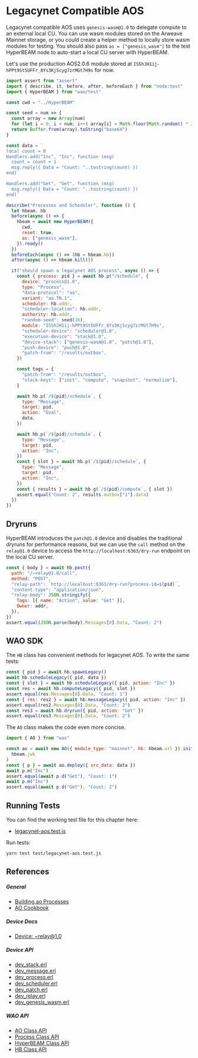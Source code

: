 # Legacynet Compatible AOS

Legacynet compatible AOS uses `genesis-wasm@1.0` to delegate compute to an external local CU. You can use wasm modules stored on the Arweave Mainnet storage, or you could create a helper method to locally store wasm modules for testing. You should also pass `as = ["genesis_wasm"]` to the test HyperBEAM node to auto-start a local CU server with HyperBEAM.

Let's use the production AOS2.0.6 module stored at `ISShJH1ij-hPPt9St5UFFr_8Ys3Kj5cyg7zrMGt7H9s` for now.

```js [/test/legacynet-aos.test.js]
import assert from "assert"
import { describe, it, before, after, beforeEach } from "node:test"
import { HyperBEAM } from "wao/test"

const cwd = "../HyperBEAM"

const seed = num => {
  const array = new Array(num)
  for (let i = 0; i < num; i++) array[i] = Math.floor(Math.random() * 256)
  return Buffer.from(array).toString("base64")
}

const data = `
local count = 0
Handlers.add("Inc", "Inc", function (msg)
  count = count + 1
  msg.reply({ Data = "Count: "..tostring(count) })
end)

Handlers.add("Get", "Get", function (msg)
  msg.reply({ Data = "Count: "..tostring(count) })
end)`

describe("Processes and Scheduler", function () {
  let hbeam, hb
  before(async () => {
    hbeam = await new HyperBEAM({
      cwd,
      reset: true,
      as: ["genesis_wasm"],
    }).ready()
  })
  beforeEach(async () => (hb = hbeam.hb))
  after(async () => hbeam.kill())

  it("should spawn a legacynet AOS process", async () => {
    const { process: pid } = await hb.p("/schedule", {
      device: "process@1.0",
      type: "Process",
      "data-protocol": "ao",
      variant: "ao.TN.1",
      scheduler: hb.addr,
      "scheduler-location": hb.addr,
      authority: hb.addr,
      "random-seed": seed(16),
      module: "ISShJH1ij-hPPt9St5UFFr_8Ys3Kj5cyg7zrMGt7H9s",
      "scheduler-device": "scheduler@1.0",
      "execution-device": "stack@1.0",
      "device-stack": ["genesis-wasm@1.0", "patch@1.0"],
      "push-device": "push@1.0",
      "patch-from": "/results/outbox",
    })

    const tags = {
      "patch-from": "/results/outbox",
      "stack-keys": ["init", "compute", "snapshot", "normalize"],
    }

    await hb.p(`/${pid}/schedule`, {
      type: "Message",
      target: pid,
      action: "Eval",
      data,
    })

    await hb.p(`/${pid}/schedule`, {
      type: "Message",
      target: pid,
      action: "Inc",
    })
    const { slot } = await hb.p(`/${pid}/schedule`, {
      type: "Message",
      target: pid,
      action: "Inc",
    })
    const { results } = await hb.g(`/${pid}/compute`, { slot })
    assert.equal("Count: 2", results.outbox["1"].data)
  })
})
```

## Dryruns

HyperBEAM introduces the `patch@1.0` device and disables the traditional dryruns for performance reasons, but we can use the `call` method on the `relay@1.0` device to access the `http://localhost:6363/dry-run` endpoint on the local CU server.

```js [/test/legacynet-aos.test.js]
const { body } = await hb.post({
  path: "/~relay@1.0/call",
  method: "POST",
  "relay-path": `http://localhost:6363/dry-run?process-id=${pid}`,
  "content-type": "application/json",
  "relay-body": JSON.stringify({
    Tags: [{ name: "Action", value: "Get" }],
    Owner: addr,
  }),
})
assert.equal(JSON.parse(body).Messages[0].Data, "Count: 2")
```

## WAO SDK

The `HB` class has convenient methods for legacynet AOS. To write the same tests:

```js [/test/legacynet-aos.test.js]
const { pid } = await hb.spawnLegacy()
await hb.scheduleLegacy({ pid, data })
const { slot } = await hb.scheduleLegacy({ pid, action: "Inc" })
const res = await hb.computeLegacy({ pid, slot })
assert.equal(res.Messages[0].Data, "Count: 1")
const { res: res2 } = await hb.messageLegacy({ pid, action: "Inc" })
assert.equal(res2.Messages[0].Data, "Count: 2")
const res3 = await hb.dryrun({ pid, action: "Get" })
assert.equal(res3.Messages[0].Data, "Count: 2")
```

The `AO` class makes the code even more concise.

```js [/test/legacynet-aos.test.js]
import { AO } from "wao"

const ao = await new AO({ module_type: "mainnet", hb: hbeam.url }).init(
  hbeam.jwk
)
const { p } = await ao.deploy({ src_data: data })
await p.m("Inc")
assert.equal(await p.d("Get"), "Count: 1")
await p.m("Inc")
assert.equal(await p.d("Get"), "Count: 2")
```

## Running Tests

You can find the working test file for this chapter here:

- [legacynet-aos.test.js](https://github.com/weavedb/wao/blob/master/dhfs-tutorial-app/test/legacynet-aos.test.js)

Run tests:

```bash [Terminal]
yarn test test/legacynet-aos.test.js
```

## References

##### General

- [Building ao Processes](https://hyperbeam.ar.io/build/building-on-ao.html)
- [AO Cookbook](https://cookbook_ao.arweave.net/)
  
##### Device Docs

- [Device: ~relay@1.0](https://hyperbeam.ar.io/build/devices/relay-at-1-0.html)
  
##### Device API

- [dev_stack.erl](https://hyperbeam.ar.io/build/devices/source-code/dev_stack.html)
- [dev_message.erl](https://hyperbeam.ar.io/build/devices/source-code/dev_message.html)
- [dev_process.erl](https://hyperbeam.ar.io/build/devices/source-code/dev_process.html)
- [dev_scheduler.erl](https://hyperbeam.ar.io/build/devices/source-code/dev_scheduler.html)
- [dev_patch.erl](https://hyperbeam.ar.io/build/devices/source-code/dev_patch.html)
- [dev_relay.erl](https://hyperbeam.ar.io/build/devices/source-code/dev_relay.html)
- [dev_genesis_wasm.erl](https://hyperbeam.ar.io/build/devices/source-code/dev_genesis_wasm.html)
  
##### WAO API

- [AO Class API](/api/ao)
- [Process Class API](/api/process)
- [HyperBEAM Class API](/api/hyperbeam)
- [HB Class API](/api/hb)
